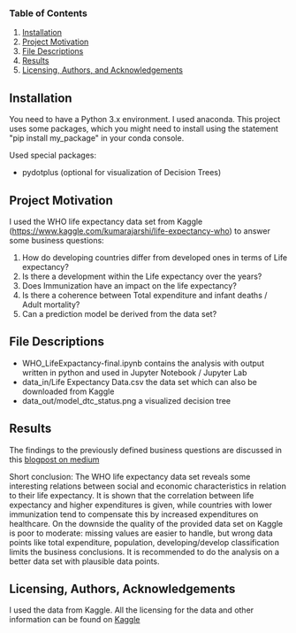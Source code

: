 
### Table of Contents

1. [Installation](#installation)
2. [Project Motivation](#motivation)
3. [File Descriptions](#files)
4. [Results](#results)
5. [Licensing, Authors, and Acknowledgements](#licensing)

## Installation <a name="installation"></a>

You need to have a Python 3.x environment. I used anaconda. This project uses some packages, which you might need to install using the statement "pip install my_package" in your conda console.

Used special packages:
* pydotplus (optional for visualization of Decision Trees)


## Project Motivation<a name="motivation"></a>

I used the WHO life expectancy data set from Kaggle (https://www.kaggle.com/kumarajarshi/life-expectancy-who) to answer some business questions:
1)	How do developing countries differ from developed ones in terms of Life expectancy?
2)	Is there a development within the Life expectancy over the years?
3)	Does Immunization have an impact on the life expectancy?
4)	Is there a coherence between Total expenditure and infant deaths / Adult mortality?
5)	Can a prediction model be derived from the data set?


## File Descriptions <a name="files"></a>

* WHO_LifeExpactancy-final.ipynb contains the analysis with output written in python and used in Jupyter Notebook / Jupyter Lab
* data_in/Life Expectancy Data.csv the data set which can also be downloaded from Kaggle
* data_out/model_dtc_status.png a visualized decision tree

## Results<a name="results"></a>

The findings to the previously defined business questions are discussed in this [blogpost on medium](https://medium.com/@MatthiasSchroeder/who-life-expectancy-how-to-live-longer-2377738f948a)

Short conclusion:
The WHO life expectancy data set reveals some interesting relations between social and economic characteristics in relation to their life expectancy. It is shown that the correlation between life expectancy and higher expenditures is given, while countries with lower immunization tend to compensate this by increased expenditures on healthcare.
On the downside the quality of the provided data set on Kaggle is poor to moderate: missing values are easier to handle, but wrong data points like total expenditure, population, developing/develop classification limits the business conclusions. It is recommended to do the analysis on a better data set with plausible data points. 


## Licensing, Authors, Acknowledgements<a name="licensing"></a>

I used the data from Kaggle. All the licensing for the data and other information can be found on [Kaggle](https://www.kaggle.com/kumarajarshi/life-expectancy-who)
